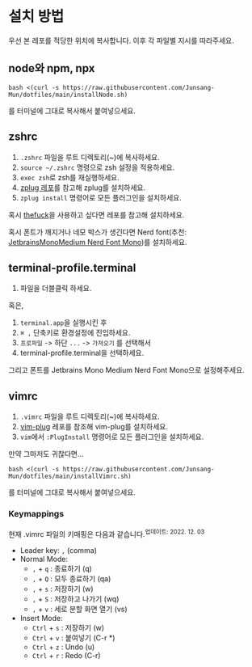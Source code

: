 # 설치 방법

우선 본 레포를 적당한 위치에 복사합니다. 이후 각 파일별 지시를 따라주세요.

## node와  npm, npx

`bash <(curl -s https://raw.githubusercontent.com/Junsang-Mun/dotfiles/main/installNode.sh)`

를 터미널에 그대로 복사해서 붙여넣으세요.


## zshrc

1. `.zshrc` 파일을 루트 디렉토리(~)에 복사하세요.
2. `source ~/.zshrc` 명령으로 zsh 설정을 적용하세요.
3. `exec zsh`로 zsh를 재실행하세요.
4. [zplug 레포](https://github.com/zplug/zplug)를 참고해 zplug를 설치하세요.
5. `zplug install` 명령어로 모든 플러그인을 설치하세요.

혹시 [thefuck](https://github.com/nvbn/thefuck)을 사용하고 싶다면 레포를 참고해 설치하세요.

혹시 폰트가 깨지거나 네모 박스가 생긴다면 Nerd font(추천: [JetbrainsMonoMedium Nerd Font Mono](https://github.com/ryanoasis/nerd-fonts/blob/master/patched-fonts/JetBrainsMono/Ligatures/Medium/complete/JetBrains%20Mono%20Medium%20Nerd%20Font%20Complete%20Mono.ttf))를 설치하세요.

## terminal-profile.terminal

1. 파일을 더블클릭 하세요.

혹은,
1. `terminal.app`을 실행시킨 후
2. `⌘ ,` 단축키로 환경설정에 진입하세요.
3. `프로파일` -> 하단 `...` -> `가져오기` 를 선택해서
4. terminal-profile.terminal을 선택하세요.

그리고 폰트를 Jetbrains Mono Medium Nerd Font Mono으로 설정해주세요.

## vimrc

1. `.vimrc` 파일을 루트 디렉토리(~)에 복사하세요.
2. [vim-plug](https://github.com/junegunn/vim-plug) 레포를 참조해 vim-plug를 설치하세요.
3. `vim`에서 `:PlugInstall` 명령어로 모든 플러그인을 설치하세요.

만약 그마저도 귀찮다면...

`bash <(curl -s https://raw.githubusercontent.com/Junsang-Mun/dotfiles/main/installVimrc.sh)`

를 터미널에 그대로 복사해서 붙여넣으세요.

### Keymappings
현재 .vimrc 파일의 키매핑은 다음과 같습니다.<sup>업데이트: 2022. 12. 03</sup>
- Leader key: `,` (comma)
- Normal Mode:
  - `,` + `q` : 종료하기 (q)
  - `,` + `Q` : 모두 종료하기 (qa)
  - `,` + `s` : 저장하기 (w)
  - `,` + `S` : 저장하고 나가기 (wq)
  - `,` + `v` : 세로 분할 화면 열기 (vs)
- Insert Mode:
  - `Ctrl` + `s` : 저장하기 (w)
  - `Ctrl` + `v` : 붙여넣기 (C-r *)
  - `Ctrl` + `z` : Undo (u)
  - `Ctrl` + `r` : Redo (C-r)
